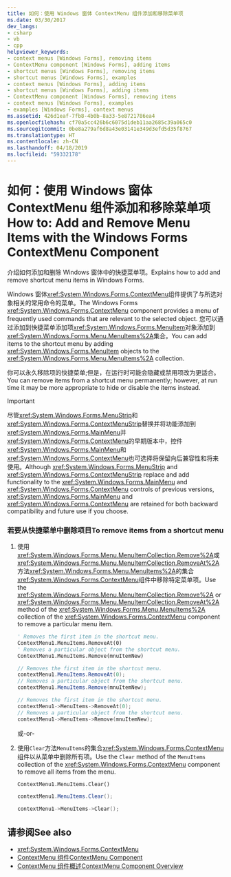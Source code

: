 ```yaml
---
title: 如何：使用 Windows 窗体 ContextMenu 组件添加和移除菜单项
ms.date: 03/30/2017
dev_langs:
- csharp
- vb
- cpp
helpviewer_keywords:
- context menus [Windows Forms], removing items
- ContextMenu component [Windows Forms], adding items
- shortcut menus [Windows Forms], removing items
- shortcut menus [Windows Forms], examples
- context menus [Windows Forms], adding items
- shortcut menus [Windows Forms], adding items
- ContextMenu component [Windows Forms], removing items
- context menus [Windows Forms], examples
- examples [Windows Forms], context menus
ms.assetid: 426d1eaf-7fb8-4b0b-8a33-5e8721786ea4
ms.openlocfilehash: cf70a5cc426b6c6075d1deb11aa2685c39a065c0
ms.sourcegitcommit: 0be8a279af6d8a43e03141e349d3efd5d35f8767
ms.translationtype: HT
ms.contentlocale: zh-CN
ms.lasthandoff: 04/18/2019
ms.locfileid: "59332178"
---
```

# <a name="how-to-add-and-remove-menu-items-with-the-windows-forms-contextmenu-component"></a><span data-ttu-id="6700f-102">如何：使用 Windows 窗体 ContextMenu 组件添加和移除菜单项</span><span class="sxs-lookup"><span data-stu-id="6700f-102">How to: Add and Remove Menu Items with the Windows Forms ContextMenu Component</span></span>
<span data-ttu-id="6700f-103">介绍如何添加和删除 Windows 窗体中的快捷菜单项。</span><span class="sxs-lookup"><span data-stu-id="6700f-103">Explains how to add and remove shortcut menu items in Windows Forms.</span></span>  
  
 <span data-ttu-id="6700f-104">Windows 窗体<xref:System.Windows.Forms.ContextMenu>组件提供了与所选对象相关的常用命令的菜单。</span><span class="sxs-lookup"><span data-stu-id="6700f-104">The Windows Forms <xref:System.Windows.Forms.ContextMenu> component provides a menu of frequently used commands that are relevant to the selected object.</span></span> <span data-ttu-id="6700f-105">您可以通过添加到快捷菜单添加项<xref:System.Windows.Forms.MenuItem>对象添加到<xref:System.Windows.Forms.Menu.MenuItems%2A>集合。</span><span class="sxs-lookup"><span data-stu-id="6700f-105">You can add items to the shortcut menu by adding <xref:System.Windows.Forms.MenuItem> objects to the <xref:System.Windows.Forms.Menu.MenuItems%2A> collection.</span></span>  
  
 <span data-ttu-id="6700f-106">你可以永久移除项的快捷菜单;但是，在运行时可能会隐藏或禁用项改为更适合。</span><span class="sxs-lookup"><span data-stu-id="6700f-106">You can remove items from a shortcut menu permanently; however, at run time it may be more appropriate to hide or disable the items instead.</span></span>  
  
> [!IMPORTANT]
>  <span data-ttu-id="6700f-107">尽管<xref:System.Windows.Forms.MenuStrip>和<xref:System.Windows.Forms.ContextMenuStrip>替换并将功能添加到<xref:System.Windows.Forms.MainMenu>并<xref:System.Windows.Forms.ContextMenu>的早期版本中，控件<xref:System.Windows.Forms.MainMenu>和<xref:System.Windows.Forms.ContextMenu>也可选择将保留向后兼容性和将来使用。</span><span class="sxs-lookup"><span data-stu-id="6700f-107">Although <xref:System.Windows.Forms.MenuStrip> and <xref:System.Windows.Forms.ContextMenuStrip> replace and add functionality to the <xref:System.Windows.Forms.MainMenu> and <xref:System.Windows.Forms.ContextMenu> controls of previous versions, <xref:System.Windows.Forms.MainMenu> and <xref:System.Windows.Forms.ContextMenu> are retained for both backward compatibility and future use if you choose.</span></span>  
  
### <a name="to-remove-items-from-a-shortcut-menu"></a><span data-ttu-id="6700f-108">若要从快捷菜单中删除项目</span><span class="sxs-lookup"><span data-stu-id="6700f-108">To remove items from a shortcut menu</span></span>  
  
1. <span data-ttu-id="6700f-109">使用<xref:System.Windows.Forms.Menu.MenuItemCollection.Remove%2A>或<xref:System.Windows.Forms.Menu.MenuItemCollection.RemoveAt%2A>方法<xref:System.Windows.Forms.Menu.MenuItems%2A>的集合<xref:System.Windows.Forms.ContextMenu>组件中移除特定菜单项。</span><span class="sxs-lookup"><span data-stu-id="6700f-109">Use the <xref:System.Windows.Forms.Menu.MenuItemCollection.Remove%2A> or <xref:System.Windows.Forms.Menu.MenuItemCollection.RemoveAt%2A> method of the <xref:System.Windows.Forms.Menu.MenuItems%2A> collection of the <xref:System.Windows.Forms.ContextMenu> component to remove a particular menu item.</span></span>  
  
    ```vb  
    ' Removes the first item in the shortcut menu.  
    ContextMenu1.MenuItems.RemoveAt(0)  
    ' Removes a particular object from the shortcut menu.  
    ContextMenu1.MenuItems.Remove(mnuItemNew)  
    ```  
  
    ```csharp  
    // Removes the first item in the shortcut menu.  
    contextMenu1.MenuItems.RemoveAt(0);  
    // Removes a particular object from the shortcut menu.  
    contextMenu1.MenuItems.Remove(mnuItemNew);  
    ```  
  
    ```cpp  
    // Removes the first item in the shortcut menu.  
    contextMenu1->MenuItems->RemoveAt(0);  
    // Removes a particular object from the shortcut menu.  
    contextMenu1->MenuItems->Remove(mnuItemNew);  
    ```  
  
     <span data-ttu-id="6700f-110">或</span><span class="sxs-lookup"><span data-stu-id="6700f-110">-or-</span></span>  
  
2. <span data-ttu-id="6700f-111">使用`Clear`方法`MenuItems`的集合<xref:System.Windows.Forms.ContextMenu>组件以从菜单中删除所有项。</span><span class="sxs-lookup"><span data-stu-id="6700f-111">Use the `Clear` method of the `MenuItems` collection of the <xref:System.Windows.Forms.ContextMenu> component to remove all items from the menu.</span></span>  
  
    ```vb  
    ContextMenu1.MenuItems.Clear()  
    ```  
  
    ```csharp  
    contextMenu1.MenuItems.Clear();  
    ```  
  
    ```cpp  
    contextMenu1->MenuItems->Clear();  
    ```  
  
## <a name="see-also"></a><span data-ttu-id="6700f-112">请参阅</span><span class="sxs-lookup"><span data-stu-id="6700f-112">See also</span></span>

- <xref:System.Windows.Forms.ContextMenu>
- [<span data-ttu-id="6700f-113">ContextMenu 组件</span><span class="sxs-lookup"><span data-stu-id="6700f-113">ContextMenu Component</span></span>](contextmenu-component-windows-forms.md)
- [<span data-ttu-id="6700f-114">ContextMenu 组件概述</span><span class="sxs-lookup"><span data-stu-id="6700f-114">ContextMenu Component Overview</span></span>](contextmenu-component-overview-windows-forms.md)
